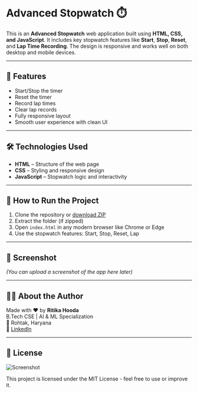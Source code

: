 # Advanced Stopwatch ⏱️

This is an **Advanced Stopwatch** web application built using **HTML, CSS, and JavaScript**. It includes key stopwatch features like **Start**, **Stop**, **Reset**, and **Lap Time Recording**. The design is responsive and works well on both desktop and mobile devices.

---

## 🔧 Features

- Start/Stop the timer
- Reset the timer
- Record lap times
- Clear lap records
- Fully responsive layout
- Smooth user experience with clean UI

---

## 🛠️ Technologies Used

- **HTML** – Structure of the web page  
- **CSS** – Styling and responsive design  
- **JavaScript** – Stopwatch logic and interactivity  

---

## 🚀 How to Run the Project

1. Clone the repository or [download ZIP](https://github.com/ritikahooda13/Advanced-Stopwatch/archive/refs/heads/main.zip)
2. Extract the folder (if zipped)
3. Open `index.html` in any modern browser like Chrome or Edge
4. Use the stopwatch features: Start, Stop, Reset, Lap

---

## 📸 Screenshot

*(You can upload a screenshot of the app here later)*

---

## 🙋‍♀️ About the Author

Made with ❤️ by **Ritika Hooda**  
B.Tech CSE | AI & ML Specialization  
📍 Rohtak, Haryana  
🔗 [LinkedIn](https://www.linkedin.com/in/ritika-hooda-7372a632a)

---

## 📄 License
![Screenshot](https://github.com/user-attachments/assets/db09ff45-4578-47e7-af60-7cd6f33eeda)




This project is licensed under the MIT License - feel free to use or improve it.

